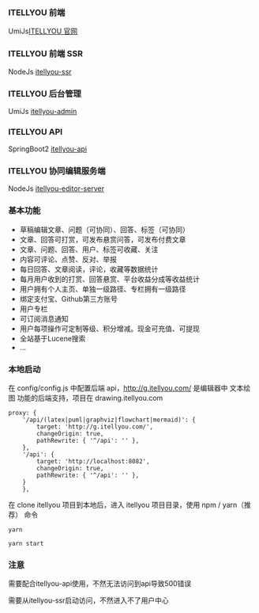 ### ITELLYOU 前端
UmiJs[ITELLYOU 官网](https://www.itellyou.com)
### ITELLYOU 前端 SSR
NodeJs [itellyou-ssr](https://github.com/itellyou-com/itellyou-ssr)
### ITELLYOU 后台管理
UmiJs [itellyou-admin](https://github.com/itellyou-com/itellyou-admin)
### ITELLYOU API
SpringBoot2 [itellyou-api](https://github.com/itellyou-com/itellyou-api)
### ITELLYOU 协同编辑服务端
NodeJs [itellyou-editor-server](https://github.com/itellyou-com/itellyou-editor-server)

### 基本功能
+ 草稿编辑文章、问题（可协同）、回答、标签（可协同）
+ 文章、回答可打赏，可发布悬赏问答，可发布付费文章
+ 文章、问题、回答、用户、标签可收藏、关注
+ 内容可评论、点赞、反对、举报
+ 每日回答、文章阅读，评论，收藏等数据统计
+ 每月用户收到的打赏、回答悬赏、平台收益分成等收益统计
+ 用户拥有个人主页、单独一级路径、专栏拥有一级路径
+ 绑定支付宝、Github第三方账号
+ 用户专栏
+ 可订阅消息通知
+ 用户每项操作可定制等级、积分增减。现金可充值、可提现
+ 全站基于Lucene搜索
+ ...

### 本地启动

在 config/config.js 中配置后端 api，http://g.itellyou.com/ 是编辑器中 文本绘图 功能的后端支持，项目在 drawing.itellyou.com

```
proxy: {
    '/api/(latex|puml|graphviz|flowchart|mermaid)': {
        target: 'http://g.itellyou.com/',
        changeOrigin: true,
        pathRewrite: { '^/api': '' },
    },
    '/api': {
        target: 'http://localhost:8082',
        changeOrigin: true,
        pathRewrite: { '^/api': '' },
    }
    },
```

在 clone itellyou 项目到本地后，进入 itellyou 项目目录，使用 npm / yarn（推荐） 命令

```
yarn

yarn start
```
### 注意
需要配合itellyou-api使用，不然无法访问到api导致500错误

需要从itellyou-ssr启动访问，不然进入不了用户中心
